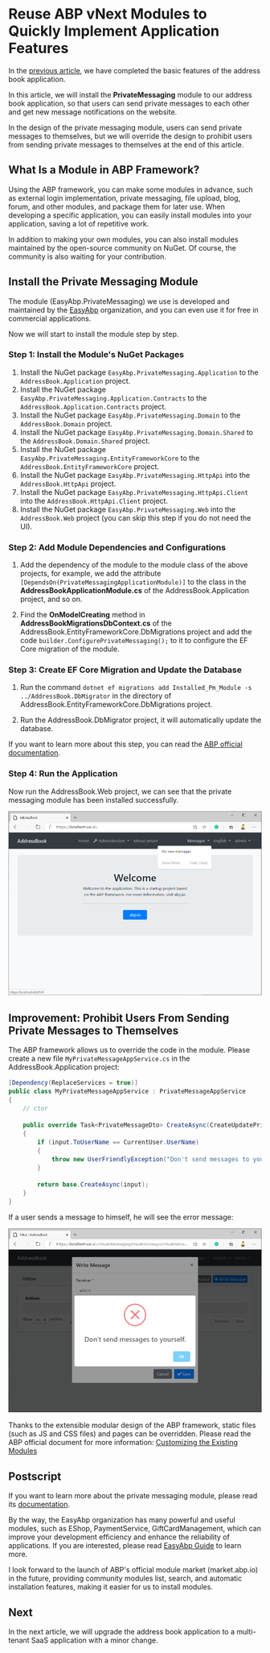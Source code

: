# Reuse ABP vNext Modules to Quickly Implement Application Features

In the [previous article](../../Using-ABP-VNext-To-Develop-An-Address-Book-Application-In-5-Minutes/zh/article.md), we have completed the basic features of the address book application.

In this article, we will install the **PrivateMessaging** module to our address book application, so that users can send private messages to each other and get new message notifications on the website.

In the design of the private messaging module, users can send private messages to themselves, but we will override the design to prohibit users from sending private messages to themselves at the end of this article.

## What Is a Module in ABP Framework?

Using the ABP framework, you can make some modules in advance, such as external login implementation, private messaging, file upload, blog, forum, and other modules, and package them for later use. When developing a specific application, you can easily install modules into your application, saving a lot of repetitive work.

In addition to making your own modules, you can also install modules maintained by the open-source community on NuGet. Of course, the community is also waiting for your contribution.

## Install the Private Messaging Module

The module (EasyAbp.PrivateMessaging) we use is developed and maintained by the [EasyAbp](https://easyabp.io) organization, and you can even use it for free in commercial applications.

Now we will start to install the module step by step.

### Step 1: Install the Module's NuGet Packages

1. Install the NuGet package `EasyAbp.PrivateMessaging.Application` to the `AddressBook.Application` project.
2. Install the NuGet package `EasyAbp.PrivateMessaging.Application.Contracts` to the `AddressBook.Application.Contracts` project.
3. Install the NuGet package `EasyAbp.PrivateMessaging.Domain` to the `AddressBook.Domain` project.
4. Install the NuGet package `EasyAbp.PrivateMessaging.Domain.Shared` to the `AddressBook.Domain.Shared` project.
5. Install the NuGet package `EasyAbp.PrivateMessaging.EntityFrameworkCore` to the `AddressBook.EntityFrameworkCore` project.
6. Install the NuGet package `EasyAbp.PrivateMessaging.HttpApi` into the `AddressBook.HttpApi` project.
7. Install the NuGet package `EasyAbp.PrivateMessaging.HttpApi.Client` into the `AddressBook.HttpApi.Client` project.
8. Install the NuGet package `EasyAbp.PrivateMessaging.Web` into the `AddressBook.Web` project (you can skip this step if you do not need the UI).

### Step 2: Add Module Dependencies and Configurations

1. Add the dependency of the module to the module class of the above projects, for example, we add the attribute `[DependsOn(PrivateMessagingApplicationModule)]` to the class in the **AddressBookApplicationModule.cs** of the AddressBook.Application project, and so on.

2. Find the **OnModelCreating** method in **AddressBookMigrationsDbContext.cs** of the AddressBook.EntityFrameworkCore.DbMigrations project and add the code `builder.ConfigurePrivateMessaging();` to it to configure the EF Core migration of the module.

### Step 3: Create EF Core Migration and Update the Database

1. Run the command `dotnet ef migrations add Installed_Pm_Module -s ../AddressBook.DbMigrator` in the directory of AddressBook.EntityFrameworkCore.DbMigrations project.

2. Run the AddressBook.DbMigrator project, it will automatically update the database.

If you want to learn more about this step, you can read the [ABP official documentation](https://docs.abp.io/en/abp/latest/Tutorials/Part-1#add-database-migration).

### Step 4: Run the Application

Now run the AddressBook.Web project, we can see that the private messaging module has been installed successfully.

![HomePage](images/HomePage.png)

## Improvement: Prohibit Users From Sending Private Messages to Themselves

The ABP framework allows us to override the code in the module. Please create a new file `MyPrivateMessageAppService.cs` in the AddressBook.Application project:
```csharp
[Dependency(ReplaceServices = true)]
public class MyPrivateMessageAppService : PrivateMessageAppService
{
    // ctor

    public override Task<PrivateMessageDto> CreateAsync(CreateUpdatePrivateMessageDto input)
    {
        if (input.ToUserName == CurrentUser.UserName)
        {
            throw new UserFriendlyException("Don't send messages to yourself");
        }
        
        return base.CreateAsync(input);
    }
}
```

If a user sends a message to himself, he will see the error message:

![SendToSelf](images/SendToSelf.png)

Thanks to the extensible modular design of the ABP framework, static files (such as JS and CSS files) and pages can be overridden. Please read the ABP official document for more information: [Customizing the Existing Modules](https://docs.abp.io/en/abp/latest/Customizing-Application-Modules-Guide)

## Postscript

If you want to learn more about the private messaging module, please read its [documentation](https://easyabp.io/modules/PrivateMessaging).

By the way, the EasyAbp organization has many powerful and useful modules, such as EShop, PaymentService, GiftCardManagement, which can improve your development efficiency and enhance the reliability of applications. If you are interested, please read [EasyAbp Guide](https://github.com/EasyAbp/EasyAbpGuide) to learn more.

I look forward to the launch of ABP's official module market (market.abp.io) in the future, providing community modules list, search, and automatic installation features, making it easier for us to install modules.

## Next

In the next article, we will upgrade the address book application to a multi-tenant SaaS application with a minor change.
